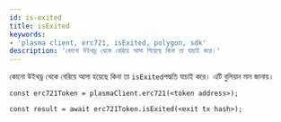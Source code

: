 ```yaml
---
id: is-exited
title: isExited
keywords:
- 'plasma client, erc721, isExited, polygon, sdk'
description: 'কোনো উইথড্র থেকে বেরিয়ে আসা গিয়েছে কিনা তা যাচাই করে।'
---
```


কোনো উইথড্র থেকে বেরিয়ে আসা হয়েছে কিনা তা `isExited`পদ্ধতি যাচাই করে। এটি বুলিয়ান মান জানায়।

```
const erc721Token = plasmaClient.erc721(<token address>);

const result = await erc721Token.isExited(<exit tx hash>);

```
